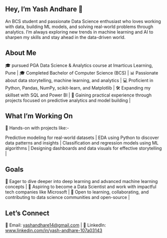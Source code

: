 ## Hey, I’m Yash Andhare 👋
An BCS student and passionate Data Science enthusiast who loves working with data, building ML models, and solving real-world problems through analytics. I’m always exploring new trends in machine learning and AI to sharpen my skills and stay ahead in the data-driven world.

## About Me
🎓 pursued PGA Data Science & Analytics course at Imarticus Learning, Pune |
🎓 Completed Bachelor of Computer Science (BCS) |
📊 Passionate about data storytelling, machine learning, and analytics |
💻 Proficient in Python, Pandas, NumPy, scikit-learn, and Matplotlib |
🛠️ Expanding my skillset with SQL and Power BI |
🤖 Gaining practical experience through projects focused on predictive analytics and model building |

##  What I’m Working On
🌱 Hands-on with projects like:- 

Predictive modeling for real-world datasets |
EDA using Python to discover data patterns and insights |
Classification and regression models using ML algorithms |
Designing dashboards and data visuals for effective storytelling |

## Goals
🚀 Eager to dive deeper into deep learning and advanced machine learning concepts |
🎯 Aspiring to become a Data Scientist and work with impactful tech companies like Microsoft |
🤝 Open to learning, collaborating, and contributing to data science communities and open-source |

## Let’s Connect
📧 Email: yashandhare14@gmail.com |
💼 LinkedIn: www.linkedin.com/in/yash-andhare-107a03143
